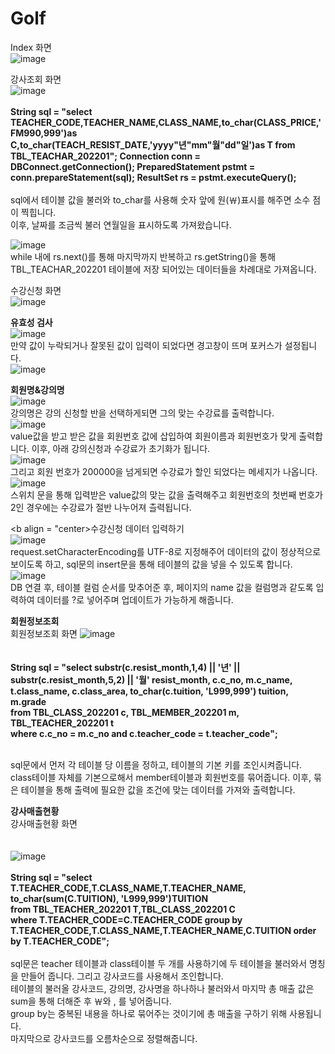 # Golf
Index 화면 <br>
![image](https://user-images.githubusercontent.com/102115231/207215581-d437a52f-a2c2-4593-b566-7f99007cf286.png) <br>

강사조회 화면 <br>
![image](https://user-images.githubusercontent.com/102115231/207217028-0e8476cb-dfd1-405d-b59c-3e74c08b212c.png) <br>
<br>
<b> String sql = "select TEACHER_CODE,TEACHER_NAME,CLASS_NAME,to_char(CLASS_PRICE,'FM990,999')as C,to_char(TEACH_RESIST_DATE,'yyyy\"년\"mm\"월\"dd\"일\')as T from TBL_TEACHAR_202201";
   Connection conn = DBConnect.getConnection();
   PreparedStatement pstmt = conn.prepareStatement(sql);
   ResultSet rs = pstmt.executeQuery(); </b> <br>
<br>
   sql에서 테이블 값을 불러와 to_char를 사용해 숫자 앞에 원(￦)표시를 해주면 소수 점이 찍힙니다.<br>
   이후, 날짜를 조금씩 불러 연월일을 표시하도록 가져왔습니다. <br>
   
![image](https://user-images.githubusercontent.com/102115231/207219230-15b5647d-739b-4fd3-83f8-d42f9683dac7.png)<br>
while 내에 rs.next()를 통해 마지막까지 반복하고 rs.getString()을 통해 TBL_TEACHAR_202201 테이블에 저장 되어있는 데이터들을 차례대로 가져옵니다. <br>

수강신청 화면  <br>
![image](https://user-images.githubusercontent.com/102115231/207217342-44a85d77-907e-430c-b65c-207d4de17b69.png) <br>

<b>유효성 검사 </b> <br>
![image](https://user-images.githubusercontent.com/102115231/207495902-8fb36295-e473-4368-a68f-4a0eff446ac4.png) <br>
만약 값이 누락되거나 잘못된 값이 입력이 되었다면 경고창이 뜨며 포커스가 설정됩니다. <br>
![image](https://user-images.githubusercontent.com/102115231/207496594-d55ffe82-b1d7-4cca-83ab-c911933c7241.png)<br>

<b>회원명&강의명 </b> <br>
![image](https://user-images.githubusercontent.com/102115231/207498672-da0db45a-3366-4916-8164-90aad3568282.png) <br>
강의명은 강의 신청할 반을 선택하게되면 그의 맞는 수강료를 출력합니다. <br>
![image](https://user-images.githubusercontent.com/102115231/207497892-69b257ca-b79b-4c8c-ada2-d8e768704137.png) <br>
value값을 받고 받은 값을 회원번호 값에 삽입하여 회원이름과 회원번호가 맞게 출력합니다. 이후, 아래 강의신청과 수강료가 초기화가 됩니다.<br>
![image](https://user-images.githubusercontent.com/102115231/207498920-4ad3fcdd-a89f-4b99-a5f2-d829675f10f4.png) <br>
그리고 회원 번호가 200000을 넘게되면 수강료가 할인 되었다는 메세지가 나옵니다. <br>
![image](https://user-images.githubusercontent.com/102115231/207498997-b87cca32-9c92-409a-ad93-60869252a2a7.png) <br>
스위치 문을 통해 입력받은 value값의 맞는 값을 출력해주고 회원번호의 첫번째 번호가 2인 경우에는 수강료가 절반 나누어져 츨력됩니다. <br>

<b align = "center>수강신청 데이터 입력하기 </b> <br>
![image](https://user-images.githubusercontent.com/102115231/208013039-aa14bacd-c728-48e8-bfa0-626f8cc9104c.png) <br>
request.setCharacterEncoding를 UTF-8로 지정해주어 데이터의 값이 정상적으로 보이도록 하고, sql문의 insert문을 통해 테이블의 값을 넣을 수 있도록 합니다. <br>
![image](https://user-images.githubusercontent.com/102115231/208013647-f1979a0f-367d-4ed0-bc37-8dce0b4a91aa.png) <br>
DB 연결 후, 테이블 컬럼 순서를 맞추어준 후, 페이지의 name 값을 컬럼명과 같도록 입력하여 데이터를 ?로 넣어주며 업데이트가 가능하게 해줍니다. <br>

<b>회원정보조회</b> <br>
회원정보조회 화면
![image](https://user-images.githubusercontent.com/102115231/208014061-5386f23d-1e85-4fe9-b16f-e7c5c99e3e37.png) <br>
<br>
<br>
<b>String sql = "select substr(c.resist_month,1,4) || '년' || substr(c.resist_month,5,2) || '월' resist_month, c.c_no, m.c_name, t.class_name, c.class_area, to_char(c.tuition, 'L999,999') tuition, m.grade <br>
from TBL_CLASS_202201 c, TBL_MEMBER_202201 m, TBL_TEACHER_202201 t <br>
where c.c_no = m.c_no and c.teacher_code = t.teacher_code"; </b>
</br>
</br>

sql문에서 먼저 각 테이블 당 이름을 정하고, 테이블의 기본 키를 조인시켜줍니다. <br>
class테이블 자체를 기본으로해서 member테이블과 회원번호를 묶어줍니다. 이후, 묶은 테이블을 통해 출력에 필요한 값을 조건에 맞는 데이터를 가져와 출력합니다. <br>

<b>강사매출현황</b> </br>
강사매출현황 화면 <br>
<br>
<br>
![image](https://user-images.githubusercontent.com/102115231/208015259-c4fb99f9-3568-46c2-bcad-4a4da904d8e4.png)<br>
<br>
 <b>String sql = "select T.TEACHER_CODE,T.CLASS_NAME,T.TEACHER_NAME, to_char(sum(C.TUITION), 'L999,999')TUITION <br>
 from TBL_TEACHER_202201 T,TBL_CLASS_202201 C <br>
 where T.TEACHER_CODE=C.TEACHER_CODE group by T.TEACHER_CODE,T.CLASS_NAME,T.TEACHER_NAME,C.TUITION order by T.TEACHER_CODE"; </b>
<br>
<br>
sql문은 teacher 테이블과 class테이블 두 개를 사용하기에 두 테이블을 불러와서 명칭을 만들어 줍니다. 그리고 강사코드를 사용해서 조인합니다. <br>
테이블의 불러올 강사코드, 강의명, 강사명을 하나하나 불러와서 마지막 총 매출 값은 sum을 통해 더해준 후 ￦와 , 를 넣어줍니다. <br>
group by는 중복된 내용을 하나로 묶어주는 것이기에 총 매출을 구하기 위해 사용됩니다. <br>
마지막으로 강사코드를 오름차순으로 정렬해줍니다. <br>


